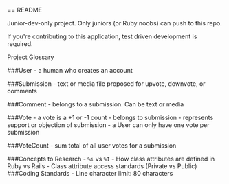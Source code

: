 == README

Junior-dev-only project. Only juniors (or Ruby noobs) can push to this repo.

If you're contributing to this application, test driven development is required.

Project Glossary

###User
    - a human who creates an account

###Submission
    - text or media file proposed for upvote, downvote, or comments

###Comment
    - belongs to a submission. Can be text or media

###Vote
    - a vote is a +1 or -1 count
    - belongs to submission
    - represents support or objection of submission
    - a User can only have one vote per submission

###VoteCount
    - sum total of all user votes for a submission

###Concepts to Research
    - `%i` vs `%I`
    - How class attributes are defined in Ruby vs Rails 
    - Class attribute access standards (Private vs Public)
###Coding Standards
    - Line character limit: 80 characters 
